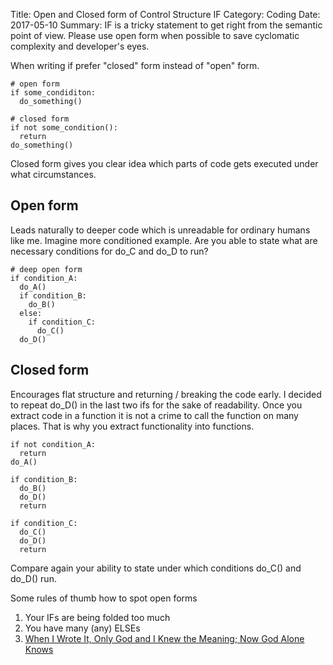 Title: Open and Closed form of Control Structure IF
Category: Coding
Date: 2017-05-10
Summary: IF is a tricky statement to get right from the semantic point of view. Please use open form when possible to save cyclomatic complexity and developer's eyes.

When writing if prefer "closed" form instead of "open" form.

    # open form
    if some_condiditon:
      do_something()

    # closed form
    if not some_condition():
      return
    do_something()

Closed form gives you clear idea which parts of code gets executed under what
circumstances.

## Open form

Leads naturally to deeper code which is unreadable for ordinary humans
like me. Imagine more conditioned example. Are you able to state what are
necessary conditions for do_C and do_D to run?

    # deep open form
    if condition_A:
      do_A()
      if condition_B:
        do_B()
      else:
        if condition_C:
          do_C()
      do_D()


## Closed form

Encourages flat structure and returning / breaking
the code early. I decided to repeat do_D() in the last two ifs for the sake of
readability. Once you extract code in a function it is not a crime to call the
function on many places. That is why you extract functionality into functions.

    if not condition_A:
      return
    do_A()

    if condition_B:
      do_B()
      do_D()
      return

    if condition_C:
      do_C()
      do_D()
      return

Compare again your ability to state under which conditions do_C() and do_D() run.


Some rules of thumb how to spot open forms

1.  Your IFs are being folded too much
1.  You have many (any) ELSEs
1.  [When I Wrote It, Only God and I Knew the Meaning; Now God Alone Knows][quote]

[quote]: http://quoteinvestigator.com/2013/09/24/god-knows/